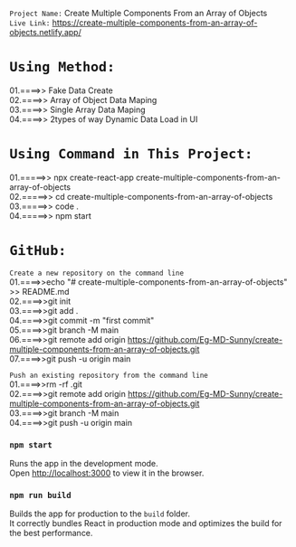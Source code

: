`Project Name:` Create Multiple Components From an Array of Objects\
`Live Link:` https://create-multiple-components-from-an-array-of-objects.netlify.app/

`Using Method:`
==============
01.====>> Fake Data Create\
02.====>> Array of Object Data Maping\
03.====>> Single Array Data Maping\
04.====>> 2types of way Dynamic Data Load in UI

`Using Command in This Project:`
==============================
01.=====>> npx create-react-app create-multiple-components-from-an-array-of-objects\
02.=====>> cd create-multiple-components-from-an-array-of-objects\
03.=====>> code .\
04.=====>> npm start

`GitHub:`
=======
`Create a new repository on the command line`\
01.====>>echo "# create-multiple-components-from-an-array-of-objects" >> README.md\
02.====>>git init\
03.====>>git add .\
04.====>>git commit -m "first commit"\
05.====>>git branch -M main\
06.====>>git remote add origin https://github.com/Eg-MD-Sunny/create-multiple-components-from-an-array-of-objects.git \
07.====>>git push -u origin main

`Push an existing repository from the command line`\
01.====>>rm -rf .git\
02.====>>git remote add origin https://github.com/Eg-MD-Sunny/create-multiple-components-from-an-array-of-objects.git \
03.====>>git branch -M main\
04.====>>git push -u origin main

### `npm start`

Runs the app in the development mode.\
Open [http://localhost:3000](http://localhost:3000) to view it in the browser.

### `npm run build`

Builds the app for production to the `build` folder.\
It correctly bundles React in production mode and optimizes the build for the best performance.


